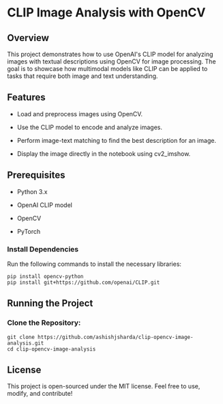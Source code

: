 CLIP Image Analysis with OpenCV
===============================

Overview
--------

This project demonstrates how to use OpenAI's CLIP model for analyzing images with textual descriptions using OpenCV for image processing. The goal is to showcase how multimodal models like CLIP can be applied to tasks that require both image and text understanding.

Features
--------

*   Load and preprocess images using OpenCV.
    
*   Use the CLIP model to encode and analyze images.
    
*   Perform image-text matching to find the best description for an image.
    
*   Display the image directly in the notebook using cv2\_imshow.
    

Prerequisites
-------------

*   Python 3.x
    
*   OpenAI CLIP model
    
*   OpenCV
    
*   PyTorch
    

### Install Dependencies

Run the following commands to install the necessary libraries:
```
pip install opencv-python
pip install git+https://github.com/openai/CLIP.git
```

Running the Project
-------------------

### Clone the Repository:
```
git clone https://github.com/ashishjsharda/clip-opencv-image-analysis.git
cd clip-opencv-image-analysis
```


License
-------

This project is open-sourced under the MIT license. Feel free to use, modify, and contribute!
